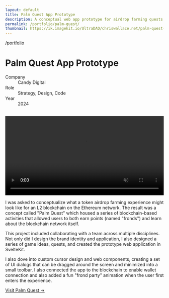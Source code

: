 ```yaml
---
layout: default
title: Palm Quest App Prototype
description: A conceptual web app prototype for airdrop farming quests on the blockchain.
permalink: /portfolio/palm-quest/
thumbnail: https://ik.imagekit.io/UltraDAO/chriswallace.net/palm-quest-thumbnail.png
---
```


<div class="content-container">
  <a class="back fade-in-element" href="/portfolio">/portfolio</a>
  <h1 class="fade-in-element mb-3">Palm Quest App Prototype</h1>
</div>

<div class="content-container mb-8">
  <dl class="project-list fade-in-element">
    <div>
      <dt>Company</dt>
      <dd>Candy Digital</dd>
    </div>
    <div>
      <dt>Role</dt>
      <dd>Strategy, Design, Code</dd>
    </div>
    <div>
      <dt>Year</dt>
      <dd>2024</dd>
    </div>
  </dl>
</div>

<div class="content-container-wo">
  <img src="https://ik.imagekit.io/UltraDAO/chriswallace.net/palm-quest-banner.png?tr=w-2500,f-auto" srcset="https://ik.imagekit.io/UltraDAO/chriswallace.net/palm-quest-banner.png?tr=w-400,f-auto 400w, https://ik.imagekit.io/UltraDAO/chriswallace.net/palm-quest-banner.png?tr=w-800,f-auto 800w, https://ik.imagekit.io/UltraDAO/chriswallace.net/palm-quest-banner.png?tr=w-1200,f-auto 1200w, https://ik.imagekit.io/UltraDAO/chriswallace.net/palm-quest-banner.png?tr=w-1600,f-auto 1600w, https://ik.imagekit.io/UltraDAO/chriswallace.net/palm-quest-banner.png?tr=w-2500,f-auto 2500w" sizes="100vw" class="fade-in-element w-full block mb-1.5" alt="" loading="lazy">
  <img src="https://ik.imagekit.io/UltraDAO/chriswallace.net/palm-quest-4.png?tr=w-2500,f-auto" srcset="https://ik.imagekit.io/UltraDAO/chriswallace.net/palm-quest-4.png?tr=w-400,f-auto 400w, https://ik.imagekit.io/UltraDAO/chriswallace.net/palm-quest-4.png?tr=w-800,f-auto 800w, https://ik.imagekit.io/UltraDAO/chriswallace.net/palm-quest-4.png?tr=w-1200,f-auto 1200w, https://ik.imagekit.io/UltraDAO/chriswallace.net/palm-quest-4.png?tr=w-1600,f-auto 1600w, https://ik.imagekit.io/UltraDAO/chriswallace.net/palm-quest-4.png?tr=w-2500,f-auto 2500w" sizes="100vw" class="fade-in-element w-full block mb-1.5" alt="" loading="lazy">
  <img src="https://ik.imagekit.io/UltraDAO/chriswallace.net/palm-quest-2.png?tr=w-2500,f-auto" srcset="https://ik.imagekit.io/UltraDAO/chriswallace.net/palm-quest-2.png?tr=w-400,f-auto 400w, https://ik.imagekit.io/UltraDAO/chriswallace.net/palm-quest-2.png?tr=w-800,f-auto 800w, https://ik.imagekit.io/UltraDAO/chriswallace.net/palm-quest-2.png?tr=w-1200,f-auto 1200w, https://ik.imagekit.io/UltraDAO/chriswallace.net/palm-quest-2.png?tr=w-1600,f-auto 1600w, https://ik.imagekit.io/UltraDAO/chriswallace.net/palm-quest-2.png?tr=w-2500,f-auto 2500w" sizes="100vw" class="fade-in-element w-full block mb-1.5" alt="" loading="lazy">
  <img src="https://ik.imagekit.io/UltraDAO/chriswallace.net/palm-quest-1.png?tr=w-2500,f-auto" srcset="https://ik.imagekit.io/UltraDAO/chriswallace.net/palm-quest-1.png?tr=w-400,f-auto 400w, https://ik.imagekit.io/UltraDAO/chriswallace.net/palm-quest-1.png?tr=w-800,f-auto 800w, https://ik.imagekit.io/UltraDAO/chriswallace.net/palm-quest-1.png?tr=w-1200,f-auto 1200w, https://ik.imagekit.io/UltraDAO/chriswallace.net/palm-quest-1.png?tr=w-1600,f-auto 1600w, https://ik.imagekit.io/UltraDAO/chriswallace.net/palm-quest-1.png?tr=w-2500,f-auto 2500w" sizes="100vw" class="fade-in-element w-full block mb-1.5" alt="" loading="lazy">
  <img src="https://ik.imagekit.io/UltraDAO/chriswallace.net/palm-quest-3.png?tr=w-2500,f-auto" srcset="https://ik.imagekit.io/UltraDAO/chriswallace.net/palm-quest-3.png?tr=w-400,f-auto 400w, https://ik.imagekit.io/UltraDAO/chriswallace.net/palm-quest-3.png?tr=w-800,f-auto 800w, https://ik.imagekit.io/UltraDAO/chriswallace.net/palm-quest-3.png?tr=w-1200,f-auto 1200w, https://ik.imagekit.io/UltraDAO/chriswallace.net/palm-quest-3.png?tr=w-1600,f-auto 1600w, https://ik.imagekit.io/UltraDAO/chriswallace.net/palm-quest-3.png?tr=w-2500,f-auto 2500w" sizes="100vw" class="fade-in-element w-full block mb-1.5" alt="" loading="lazy">
</div>

<div class="content-container-wo bg-[#0B1012] text-center mb-12">
  <video id="portfolioVideo" data-type="video" width="100%" controls muted playsinline autoplay loop loading="lazy" class="fade-in-element max-h-full max-w-3xl mx-auto">
      <source src="https://ik.imagekit.io/UltraDAO/chriswallace.net/palm-quest.mov/ik-video.mp4" type="video/mp4">
      Your browser does not support HTML5 video.
  </video>
</div>

<div class="content-container">
  <p class="fade-in-element">I was asked to conceptualize what a token airdrop farming experience might look like for an L2 blockchain on the Ethereum network. The result was a concept called "Palm Quest" which housed a series of blockchain-based activities that allowed users to both earn points (named "fronds") and learn about the blockchain network itself.</p>
  <p class="fade-in-element">This project included collaborating with a team across multiple disciplines. Not only did I design the brand identity and application, I also designed a series of game ideas, quests, and created the prototype web application in SvelteKit.</p>
  <p class="fade-in-element">I also dove into custom cursor design and web components, creating a set of UI dialogs that can be dragged around the screen and minimized into a small toolbar. I also connected the app to the blockchain to enable wallet connection and also added a fun "frond party" animation when the user first enters the experience.</p>
  <p class="fade-in-element"><a href="https://palm-quest.vercel.app/" target="_blank">Visit Palm Quest &rarr;</a></p>
</div>
